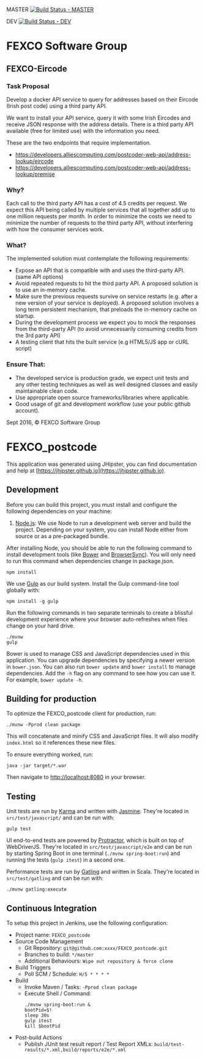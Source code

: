 MASTER [![Build Status - MASTER](https://travis-ci.org/palerique/FEXCO-Eircode.svg?branch=master)](https://travis-ci.org/palerique/FEXCO-Eircode)

DEV [![Build Status - DEV](https://travis-ci.org/palerique/FEXCO-Eircode.svg?branch=dev)](https://travis-ci.org/palerique/FEXCO-Eircode)

# FEXCO Software Group

## FEXCO-Eircode

### Task Proposal

Develop a docker API service to query for addresses based on their Eircode (Irish post code) using a third party API.

We want to install your API service, query it with some Irish Eircodes and receive JSON response with the address details.
There is a third party API available (free for limited use) with the information you need.

These are the two endpoints that require implementation.
- https://developers.alliescomputing.com/postcoder-web-api/address-lookup/eircode
- https://developers.alliescomputing.com/postcoder-web-api/address-lookup/premise

### Why?

Each call to the third party API has a cost of 4.5 credits per request. We expect this API being called by multiple services that all together add up to one million requests per month.
In order to minimize the costs we need to minimize the number of requests to the third party API, without interfering with how the consumer services work.

### What?

The implemented solution must contemplate the following requirements:
- Expose an API that is compatible with and uses the third-party API. (same API options)
- Avoid repeated requests to hit the third party API. A proposed solution is to use an in-memory cache.
- Make sure the previous requests survive on service restarts (e.g. after a new version of your service is deployed). A proposed solution involves a long term persistent mechanism, that preloads the in-memory cache on startup.
- During the development process we expect you to mock the responses from the third-party API (to avoid unnecessarily consuming credits from the 3rd party API)
- A testing client that hits the built service (e.g HTML5/JS app or cURL script)

### Ensure That:
- The developed service is production grade, we expect unit tests and any other testing techniques as well as well designed classes and easily maintainable clean code.
- Use appropriate open source frameworks/libraries where applicable.
- Good usage of git and development workflow (use your public github account).

Sept 2016, © FEXCO Software Group

# FEXCO_postcode

This application was generated using JHipster, you can find documentation and help at [https://jhipster.github.io](https://jhipster.github.io).

## Development

Before you can build this project, you must install and configure the following dependencies on your machine:

1. [Node.js][]: We use Node to run a development web server and build the project.
   Depending on your system, you can install Node either from source or as a pre-packaged bundle.

After installing Node, you should be able to run the following command to install development tools (like
[Bower][] and [BrowserSync][]). You will only need to run this command when dependencies change in package.json.

    npm install

We use [Gulp][] as our build system. Install the Gulp command-line tool globally with:

    npm install -g gulp

Run the following commands in two separate terminals to create a blissful development experience where your browser
auto-refreshes when files change on your hard drive.

    ./mvnw
    gulp

Bower is used to manage CSS and JavaScript dependencies used in this application. You can upgrade dependencies by
specifying a newer version in `bower.json`. You can also run `bower update` and `bower install` to manage dependencies.
Add the `-h` flag on any command to see how you can use it. For example, `bower update -h`.


## Building for production

To optimize the FEXCO_postcode client for production, run:

    ./mvnw -Pprod clean package

This will concatenate and minify CSS and JavaScript files. It will also modify `index.html` so it references
these new files.

To ensure everything worked, run:

    java -jar target/*.war

Then navigate to [http://localhost:8080](http://localhost:8080) in your browser.

## Testing

Unit tests are run by [Karma][] and written with [Jasmine][]. They're located in `src/test/javascript/` and can be run with:

    gulp test

UI end-to-end tests are powered by [Protractor][], which is built on top of WebDriverJS. They're located in `src/test/javascript/e2e`
and can be run by starting Spring Boot in one terminal (`./mvnw spring-boot:run`) and running the tests (`gulp itest`) in a second one.

Performance tests are run by [Gatling]() and written in Scala. They're located in `src/test/gatling` and can be run with:

    ./mvnw gatling:execute

    
## Continuous Integration

To setup this project in Jenkins, use the following configuration:

* Project name: `FEXCO_postcode`
* Source Code Management
    * Git Repository: `git@github.com:xxxx/FEXCO_postcode.git`
    * Branches to build: `*/master`
    * Additional Behaviours: `Wipe out repository & force clone`
* Build Triggers
    * Poll SCM / Schedule: `H/5 * * * *`
* Build
    * Invoke Maven / Tasks: `-Pprod clean package`
    * Execute Shell / Command:
        ````
        ./mvnw spring-boot:run &
        bootPid=$!
        sleep 30s
        gulp itest
        kill $bootPid
        ````
* Post-build Actions
    * Publish JUnit test result report / Test Report XMLs: `build/test-results/*.xml,build/reports/e2e/*.xml`

[JHipster]: https://jhipster.github.io/
[Gatling]: http://gatling.io/
[Node.js]: https://nodejs.org/
[Bower]: http://bower.io/
[Gulp]: http://gulpjs.com/
[BrowserSync]: http://www.browsersync.io/
[Karma]: http://karma-runner.github.io/
[Jasmine]: http://jasmine.github.io/2.0/introduction.html
[Protractor]: https://angular.github.io/protractor/
